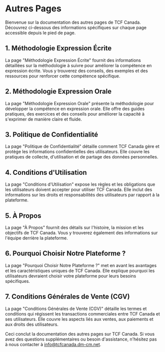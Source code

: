 # Autres Pages

Bienvenue sur la documentation des autres pages de TCF Canada. Découvrez ci-dessous des informations spécifiques sur chaque page accessible depuis le pied de page.

## 1. Méthodologie Expression Écrite

La page "Méthodologie Expression Écrite" fournit des informations détaillées sur la méthodologie à suivre pour améliorer la compétence en expression écrite. Vous y trouverez des conseils, des exemples et des ressources pour renforcer cette compétence spécifique.

## 2. Méthodologie Expression Orale

La page "Méthodologie Expression Orale" présente la méthodologie pour développer la compétence en expression orale. Elle offre des guides pratiques, des exercices et des conseils pour améliorer la capacité à s'exprimer de manière claire et fluide.

## 3. Politique de Confidentialité

La page "Politique de Confidentialité" détaille comment TCF Canada gère et protège les informations confidentielles des utilisateurs. Elle couvre les pratiques de collecte, d'utilisation et de partage des données personnelles.

## 4. Conditions d'Utilisation

La page "Conditions d'Utilisation" expose les règles et les obligations que les utilisateurs doivent accepter pour utiliser TCF Canada. Elle inclut des informations sur les droits et responsabilités des utilisateurs par rapport à la plateforme.

## 5. À Propos

La page "À Propos" fournit des détails sur l'histoire, la mission et les objectifs de TCF Canada. Vous y trouverez également des informations sur l'équipe derrière la plateforme.

## 6. Pourquoi Choisir Notre Plateforme ?

La page "Pourquoi Choisir Notre Plateforme ?" met en avant les avantages et les caractéristiques uniques de TCF Canada. Elle explique pourquoi les utilisateurs devraient choisir votre plateforme pour leurs besoins spécifiques.

## 7. Conditions Générales de Vente (CGV)

La page "Conditions Générales de Vente (CGV)" détaille les termes et conditions qui régissent les transactions commerciales entre TCF Canada et ses utilisateurs. Elle couvre les aspects liés aux ventes, aux paiements et aux droits des utilisateurs.

Ceci conclut la documentation des autres pages sur TCF Canada. Si vous avez des questions supplémentaires ou besoin d'assistance, n'hésitez pas à nous contacter à info@tcfcanada.dm-cm.net.
